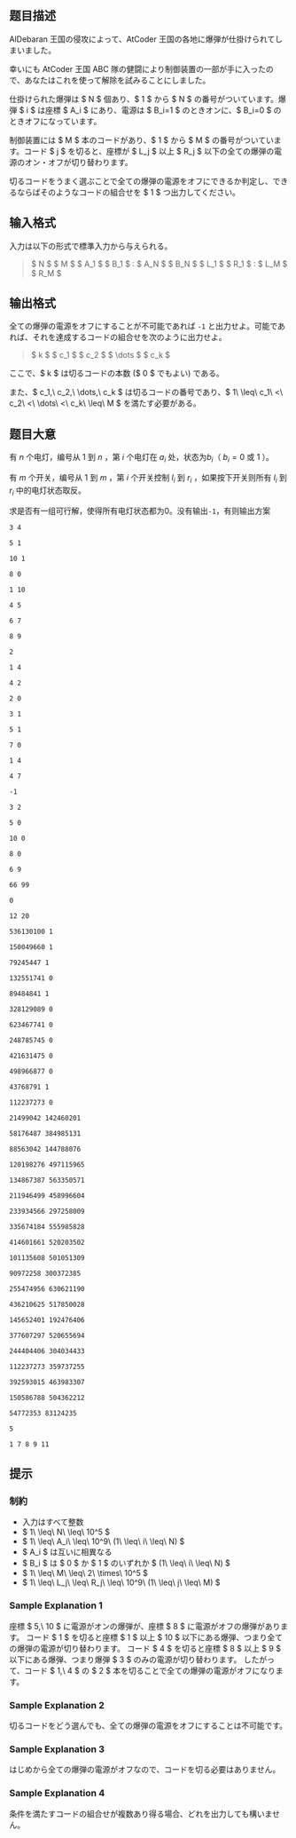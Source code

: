 ## 题目描述
[problemUrl]: https://atcoder.jp/contests/abc155/tasks/abc155_f

AlDebaran 王国の侵攻によって、AtCoder 王国の各地に爆弾が仕掛けられてしまいました。

幸いにも AtCoder 王国 ABC 隊の健闘により制御装置の一部が手に入ったので、あなたはこれを使って解除を試みることにしました。

仕掛けられた爆弾は $ N $ 個あり、$ 1 $ から $ N $ の番号がついています。爆弾 $ i $ は座標 $ A_i $ にあり、電源は $ B_i=1 $ のときオンに、$ B_i=0 $ のときオフになっています。

制御装置には $ M $ 本のコードがあり、$ 1 $ から $ M $ の番号がついています。コード $ j $ を切ると、座標が $ L_j $ 以上 $ R_j $ 以下の全ての爆弾の電源のオン・オフが切り替わります。

切るコードをうまく選ぶことで全ての爆弾の電源をオフにできるか判定し、できるならばそのようなコードの組合せを $ 1 $ つ出力してください。

## 输入格式
入力は以下の形式で標準入力から与えられる。

> $ N $ $ M $ $ A_1 $ $ B_1 $ : $ A_N $ $ B_N $ $ L_1 $ $ R_1 $ : $ L_M $ $ R_M $

## 输出格式
全ての爆弾の電源をオフにすることが不可能であれば `-1` と出力せよ。可能であれば、それを達成するコードの組合せを次のように出力せよ。

> $ k $ $ c_1 $ $ c_2 $ $ \dots $ $ c_k $

ここで、$ k $ は切るコードの本数 ($ 0 $ でもよい) である。

また、$ c_1,\ c_2,\ \dots,\ c_k $ は切るコードの番号であり、$ 1\ \leq\ c_1\ <\ c_2\ <\ \dots\ <\ c_k\ \leq\ M $ を満たす必要がある。

## 题目大意
有 $n$ 个电灯，编号从 $1$ 到 $n$ ，第 $i$ 个电灯在 $a_i$ 处，状态为$b_i$（ $b_i=0$ 或 $1$ ）。

有 $m$ 个开关，编号从 $1$ 到 $m$ ，第 $i$ 个开关控制 $l_i$ 到 $r_i$ ，如果按下开关则所有 $l_i$ 到 $r_i$ 中的电灯状态取反。

求是否有一组可行解，使得所有电灯状态都为0。没有输出`-1`，有则输出方案

```input1
3 4
5 1
10 1
8 0
1 10
4 5
6 7
8 9
```

```output1
2
1 4
```

```input2
4 2
2 0
3 1
5 1
7 0
1 4
4 7
```

```output2
-1
```

```input3
3 2
5 0
10 0
8 0
6 9
66 99
```

```output3
0
```

```input4
12 20
536130100 1
150049660 1
79245447 1
132551741 0
89484841 1
328129089 0
623467741 0
248785745 0
421631475 0
498966877 0
43768791 1
112237273 0
21499042 142460201
58176487 384985131
88563042 144788076
120198276 497115965
134867387 563350571
211946499 458996604
233934566 297258009
335674184 555985828
414601661 520203502
101135608 501051309
90972258 300372385
255474956 630621190
436210625 517850028
145652401 192476406
377607297 520655694
244404406 304034433
112237273 359737255
392593015 463983307
150586788 504362212
54772353 83124235
```

```output4
5
1 7 8 9 11
```

## 提示
### 制約

- 入力はすべて整数
- $ 1\ \leq\ N\ \leq\ 10^5 $
- $ 1\ \leq\ A_i\ \leq\ 10^9\ (1\ \leq\ i\ \leq\ N) $
- $ A_i $ は互いに相異なる
- $ B_i $ は $ 0 $ か $ 1 $ のいずれか $ (1\ \leq\ i\ \leq\ N) $
- $ 1\ \leq\ M\ \leq\ 2\ \times\ 10^5 $
- $ 1\ \leq\ L_j\ \leq\ R_j\ \leq\ 10^9\ (1\ \leq\ j\ \leq\ M) $

### Sample Explanation 1

座標 $ 5,\ 10 $ に電源がオンの爆弾が、座標 $ 8 $ に電源がオフの爆弾があります。 コード $ 1 $ を切ると座標 $ 1 $ 以上 $ 10 $ 以下にある爆弾、つまり全ての爆弾の電源が切り替わります。 コード $ 4 $ を切ると座標 $ 8 $ 以上 $ 9 $ 以下にある爆弾、つまり爆弾 $ 3 $ のみの電源が切り替わります。 したがって、コード $ 1,\ 4 $ の $ 2 $ 本を切ることで全ての爆弾の電源がオフになります。

### Sample Explanation 2

切るコードをどう選んでも、全ての爆弾の電源をオフにすることは不可能です。

### Sample Explanation 3

はじめから全ての爆弾の電源がオフなので、コードを切る必要はありません。

### Sample Explanation 4

条件を満たすコードの組合せが複数あり得る場合、どれを出力しても構いません。

